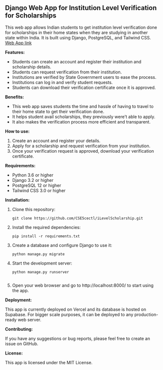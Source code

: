 ## Django Web App for Institution Level Verification for Scholarships
This web app allows Indian students to get institution level verification done for scholarships in their home states when they are studying in another state within India. It is built using Django, PostgreSQL, and Tailwind CSS.
[Web App link](https://github.com/CSE5cectl/iLevelScholarship)

**Features:**

* Students can create an account and register their institution and scholarship details.
* Students can request verification from their institution.
* Institutions are verified by State Government users to ease the process.
* Institutions can log in and verify student requests.
* Students can download their verification certificate once it is approved.

**Benefits:**

* This web app saves students the time and hassle of having to travel to their home state to get their verification done.
* It helps student avail scholarships, they previously were't able to apply.
* It also makes the verification process more efficient and transparent.

**How to use:**

1. Create an account and register your details.
2. Apply for a scholarship and request verification from your institution.
3. Once your verification request is approved, download your verification certificate.

**Requirements:**

* Python 3.6 or higher
* Django 3.2 or higher
* PostgreSQL 12 or higher
* Tailwind CSS 3.0 or higher

**Installation:**

1. Clone this repository:

    ```
    git clone https://github.com/CSE5cectl/iLevelScholarship.git
    ```

2. Install the required dependencies:

    ```
    pip install -r requirements.txt
    ```

3. Create a database and configure Django to use it:

    ```
    python manage.py migrate
    ```

4. Start the development server:

    ```
    python manage.py runserver
    

5. Open your web browser and go to http://localhost:8000/ to start using the app.

**Deployment:**

This app is currently deployed on Vercel and its database is hosted on Supabase. For bigger scale purposes, it can be deployed to any production-ready web server.

**Contributing:**

If you have any suggestions or bug reports, please feel free to create an issue on GitHub.

**License:**

This app is licensed under the MIT License.